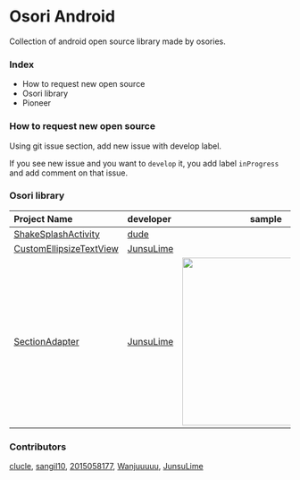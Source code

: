 # Osori Android
Collection of android open source library made by osories.

### Index
* How to request new open source
* Osori library
* Pioneer

### How to request new open source

Using git issue section, add new issue with develop label. 

If you see new issue and you want to `develop` it, you add label `inProgress` and add comment on that issue.

### Osori library
|Project Name|developer|sample| 
|:--- |:---- |:----:|
|[ShakeSplashActivity](https://github.com/clucle/ShakeSplashActivity.git)|[dude](https://github.com/clucle)|      |
|[CustomEllipsizeTextView](https://github.com/JunsuLime/CustomEllipsizeTextview)|[JunsuLime](https://github.com/JunsuLime)|      | 
|[SectionAdapter](https://github.com/JunsuLime/Android-RecyclerView-SectionAdapter)|[JunsuLime](https://github.com/JunsuLime)|<img src="https://cloud.githubusercontent.com/assets/17852124/26761885/aae1ed72-4972-11e7-8a7f-912624c86c66.png" width=300/> |

### Contributors
[clucle](https://github.com/clucle), [sangil10](https://github.com/sangil10), [2015058177](https://github.com/2015058177), [Wanjuuuuu](https://github.com/Wanjuuuuu), [JunsuLime](https://github.com/JunsuLime)
